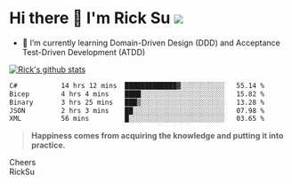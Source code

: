 # Hi there 👋 I'm Rick Su ![](https://komarev.com/ghpvc/?username=ricksu978)
<!--
**ricksu978/ricksu978** is a ✨ _special_ ✨ repository because its `README.md` (this file) appears on your GitHub profile.

Here are some ideas to get you started:

- 🔭 I’m currently working on ...
-->
- 🌱 I’m currently learning Domain-Driven Design (DDD) and Acceptance Test-Driven Development (ATDD)
<!--
- 👯 I’m looking to collaborate on ...
- 🤔 I’m looking for help with ...
- 💬 Ask me about ...
- 📫 How to reach me: ...
- 😄 Pronouns: ...
- ⚡ Fun fact: ...
-->
[![Rick's github stats](https://github-readme-stats.vercel.app/api?username=ricksu978&theme=dark)](https://github.com/ricksu978/ricksu978)

<!--START_SECTION:waka-->

```txt
C#           14 hrs 12 mins  █████████████▓░░░░░░░░░░░   55.14 %
Bicep        4 hrs 4 mins    ████░░░░░░░░░░░░░░░░░░░░░   15.82 %
Binary       3 hrs 25 mins   ███▒░░░░░░░░░░░░░░░░░░░░░   13.28 %
JSON         2 hrs 3 mins    ██░░░░░░░░░░░░░░░░░░░░░░░   07.98 %
XML          56 mins         █░░░░░░░░░░░░░░░░░░░░░░░░   03.65 %
```

<!--END_SECTION:waka-->

> **Happiness comes from acquiring the knowledge and putting it into practice.**

Cheers  
RickSu 
